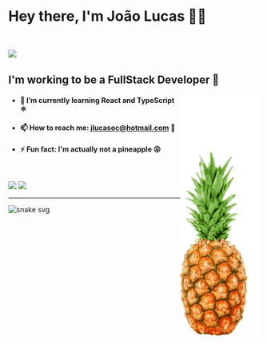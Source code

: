 # Hey there, I'm João Lucas 👋🍍

<br>

![](http://github-profile-summary-cards.vercel.app/api/cards/profile-details?username=abacaxiguy&theme=radical)


## I'm working to be a FullStack Developer 💪

<img align="right" class="giphy-embed" src='https://raw.githubusercontent.com/abacaxiguy/abacaxiguy/main/img/pineapple.gif'>

-   #### 🌱 I’m currently learning React and TypeScript ⚛️
-   #### 📫 How to reach me: jlucasoc@hotmail.com 📧
-   #### ⚡ Fun fact: I'm actually not a <b>pineapple</b> 😝

<br>

![](https://github-readme-stats.vercel.app/api?username=abacaxiguy&show_icons=true&theme=radical&count_private=true&include_all_commits=true)
![](https://github-readme-stats.vercel.app/api/top-langs/?username=abacaxiguy&layout=compact&theme=radical)

<hr>

![snake svg](https://github.com/abacaxiguy/abacaxiguy/blob/output/github-contribution-grid-snake.svg)

